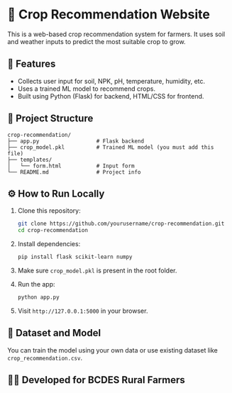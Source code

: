 
# 🌾 Crop Recommendation Website

This is a web-based crop recommendation system for farmers. It uses soil and weather inputs to predict the most suitable crop to grow.

## 🚀 Features

- Collects user input for soil, NPK, pH, temperature, humidity, etc.
- Uses a trained ML model to recommend crops.
- Built using Python (Flask) for backend, HTML/CSS for frontend.

## 📁 Project Structure

```
crop-recommendation/
├── app.py                  # Flask backend
├── crop_model.pkl          # Trained ML model (you must add this file)
├── templates/
│   └── form.html           # Input form
└── README.md               # Project info
```

## ⚙️ How to Run Locally

1. Clone this repository:
   ```bash
   git clone https://github.com/yourusername/crop-recommendation.git
   cd crop-recommendation
   ```

2. Install dependencies:
   ```bash
   pip install flask scikit-learn numpy
   ```

3. Make sure `crop_model.pkl` is present in the root folder.

4. Run the app:
   ```bash
   python app.py
   ```

5. Visit `http://127.0.0.1:5000` in your browser.

## 🧠 Dataset and Model

You can train the model using your own data or use existing dataset like `crop_recommendation.csv`.

## 🧑‍💻 Developed for BCDES Rural Farmers
